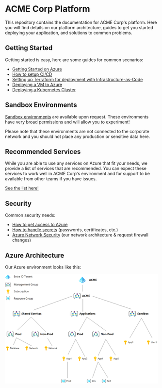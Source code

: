 # ACME Corp Platform

This repository contains the documentation for ACME Corp's platform. Here you will find details on our platform architecture, guides to get you started deploying your application, and solutions to common problems.

## Getting Started

Getting started is easy, here are some guides for common scenarios:

* [Getting Started on Azure](getting_started_azure.md)
* [How to setup CI/CD](getting_started_cicd.md)
* [Setting up Terraform for deployment with Infrastructure-as-Code](getting_started_terraform.md)
* [Deploying a VM to Azure](getting_started_vms.md)
* [Deploying a Kubernetes Cluster](getting_started_kubernetes.md)

## Sandbox Environments

[Sandbox environments](sandboxes.md) are available upon request. These environments have very broad permissions and will allow you to experiment!

Please note that these environments are not connected to the corporate network and you should not place any production or sensitive data here.

## Recommended Services

While you are able to use any services on Azure that fit your needs, we provide a list of services that are recommended. You can expect these services to work well in ACME Corp's environment and for support to be available from other teams if you have issues.

[See the list here!](recommended_services.md)

## Security

Common security needs:

* [How to get access to Azure](security_iam.md)
* [How to handle secrets](security_handling_secrets.md) (passwords, certificates, etc.)
* [Azure Network Security](security_networking.md) (our network architecture & request firewall changes)

## Azure Architecture

Our Azure environment looks like this:

![Azure Architecture](azure_architecture.png)